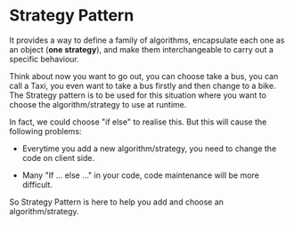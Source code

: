 # Strategy Pattern

It provides a way to define a family of algorithms, encapsulate each one as an object (**one strategy**), and make them interchangeable to carry out a specific behaviour.

Think about now you want to go out, you can choose take a bus, you can call a Taxi, you even want to take a bus firstly and then change to a bike. The Strategy pattern is to be used for this situation where you want to choose the algorithm/strategy to use at runtime.

In fact, we could choose "if else" to realise this. But this will cause the following problems:

* Everytime you add a new algorithm/strategy, you need to change the code on client side.

* Many "If ... else ..." in your code, code maintenance will be more difficult.

So Strategy Pattern is here to help you add and choose an algorithm/strategy.
